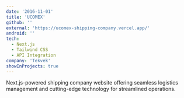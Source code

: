 ```yaml
---
date: '2016-11-01'
title: 'UCOMEX'
github: ''
external: 'https://ucomex-shipping-company.vercel.app/'
android: ''
tech:
  - Next.js
  - Tailwind CSS
  - API Integration
company: 'Tekvek'
showInProjects: true
---
```


Next.js-powered shipping company website offering seamless logistics management and cutting-edge technology for streamlined operations.
